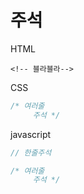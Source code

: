 # 주석

HTML

```markup
<!-- 블라블라-->
```

CSS

```css
/* 여러줄
     주석 */
```

javascript 

```javascript
// 한줄주석

/* 여러줄
     주석 */
```


